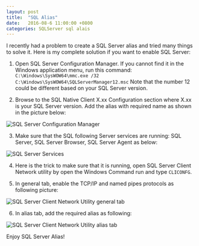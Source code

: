 ```yaml
---
layout: post
title:  "SQL Alias"
date:   2016-08-6 11:00:00 +0800
categories: SQLServer sql alais
---
```


I recently had a problem to create a SQL Server alias and tried many things to solve it. Here is my complete solution if you want to enable SQL Server:

1. Open SQL Server Configuration Manager. If you cannot find it in the Windows application menu, run this command: `C:\Windows\SysWOW64\mmc.exe /32 C:\Windows\SysWOW64\SQLServerManager12.msc`
Note that the number 12 could be different based on your SQL Server version.

2. Browse to the SQL Native Client X.xx Configuration section where X.xx is your SQL Server version. Add the alias with required name as shown in the picture below:

![SQL Server Configuration Manager](http://mzaatar.github.io/images/SQLServerAliasPost/SQLServerConfig.png "SQL Server Configuration Manager")

3. Make sure that the SQL following Server services are running: SQL Server, SQL Server Browser, SQL Server Agent as below:

![SQL Server Services](http://mzaatar.github.io/images/SQLServerAliasPost/SQLServerServices.png "SQL Server Services")

4. Here is the trick to make sure that it is running, open SQL Server Client Network utility by open the Windows Command run and type `CLICONFG`.

5. In general tab, enable the  TCP/IP and named pipes protocols as following picture:

![SQL Server Client Network Utility general tab](http://mzaatar.github.io/images/SQLServerAliasPost/SQLServerClientNetworkUtility_1.png "SQL Server Client Network Utility general tab")

6. In alias tab, add the required alias as following:

![SQL Server Client Network Utility alias tab](http://mzaatar.github.io/images/SQLServerAliasPost/SQLServerClientNetworkUtility_2.png "SQL Server Client Network Utility alias tab")

Enjoy SQL Server Alias!